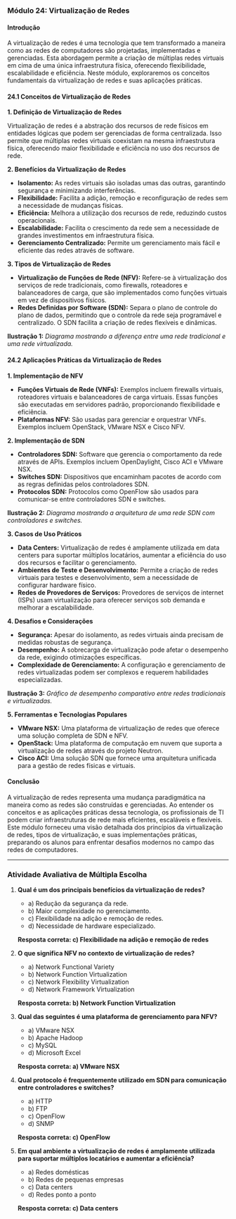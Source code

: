 ### Módulo 24: Virtualização de Redes

#### Introdução

A virtualização de redes é uma tecnologia que tem transformado a maneira como as redes de computadores são projetadas, implementadas e gerenciadas. Esta abordagem permite a criação de múltiplas redes virtuais em cima de uma única infraestrutura física, oferecendo flexibilidade, escalabilidade e eficiência. Neste módulo, exploraremos os conceitos fundamentais da virtualização de redes e suas aplicações práticas.

#### 24.1 Conceitos de Virtualização de Redes

**1. Definição de Virtualização de Redes**

Virtualização de redes é a abstração dos recursos de rede físicos em entidades lógicas que podem ser gerenciadas de forma centralizada. Isso permite que múltiplas redes virtuais coexistam na mesma infraestrutura física, oferecendo maior flexibilidade e eficiência no uso dos recursos de rede.

**2. Benefícios da Virtualização de Redes**

- **Isolamento:** As redes virtuais são isoladas umas das outras, garantindo segurança e minimizando interferências.
- **Flexibilidade:** Facilita a adição, remoção e reconfiguração de redes sem a necessidade de mudanças físicas.
- **Eficiência:** Melhora a utilização dos recursos de rede, reduzindo custos operacionais.
- **Escalabilidade:** Facilita o crescimento da rede sem a necessidade de grandes investimentos em infraestrutura física.
- **Gerenciamento Centralizado:** Permite um gerenciamento mais fácil e eficiente das redes através de software.

**3. Tipos de Virtualização de Redes**

- **Virtualização de Funções de Rede (NFV):** Refere-se à virtualização dos serviços de rede tradicionais, como firewalls, roteadores e balanceadores de carga, que são implementados como funções virtuais em vez de dispositivos físicos.
- **Redes Definidas por Software (SDN):** Separa o plano de controle do plano de dados, permitindo que o controle da rede seja programável e centralizado. O SDN facilita a criação de redes flexíveis e dinâmicas.

**Ilustração 1:** *Diagrama mostrando a diferença entre uma rede tradicional e uma rede virtualizada.*

#### 24.2 Aplicações Práticas da Virtualização de Redes

**1. Implementação de NFV**

- **Funções Virtuais de Rede (VNFs):** Exemplos incluem firewalls virtuais, roteadores virtuais e balanceadores de carga virtuais. Essas funções são executadas em servidores padrão, proporcionando flexibilidade e eficiência.
- **Plataformas NFV:** São usadas para gerenciar e orquestrar VNFs. Exemplos incluem OpenStack, VMware NSX e Cisco NFV.

**2. Implementação de SDN**

- **Controladores SDN:** Software que gerencia o comportamento da rede através de APIs. Exemplos incluem OpenDaylight, Cisco ACI e VMware NSX.
- **Switches SDN:** Dispositivos que encaminham pacotes de acordo com as regras definidas pelos controladores SDN.
- **Protocolos SDN:** Protocolos como OpenFlow são usados para comunicar-se entre controladores SDN e switches.

**Ilustração 2:** *Diagrama mostrando a arquitetura de uma rede SDN com controladores e switches.*

**3. Casos de Uso Práticos**

- **Data Centers:** Virtualização de redes é amplamente utilizada em data centers para suportar múltiplos locatários, aumentar a eficiência do uso dos recursos e facilitar o gerenciamento.
- **Ambientes de Teste e Desenvolvimento:** Permite a criação de redes virtuais para testes e desenvolvimento, sem a necessidade de configurar hardware físico.
- **Redes de Provedores de Serviços:** Provedores de serviços de internet (ISPs) usam virtualização para oferecer serviços sob demanda e melhorar a escalabilidade.

**4. Desafios e Considerações**

- **Segurança:** Apesar do isolamento, as redes virtuais ainda precisam de medidas robustas de segurança.
- **Desempenho:** A sobrecarga de virtualização pode afetar o desempenho da rede, exigindo otimizações específicas.
- **Complexidade de Gerenciamento:** A configuração e gerenciamento de redes virtualizadas podem ser complexos e requerem habilidades especializadas.

**Ilustração 3:** *Gráfico de desempenho comparativo entre redes tradicionais e virtualizadas.*

**5. Ferramentas e Tecnologias Populares**

- **VMware NSX:** Uma plataforma de virtualização de redes que oferece uma solução completa de SDN e NFV.
- **OpenStack:** Uma plataforma de computação em nuvem que suporta a virtualização de redes através do projeto Neutron.
- **Cisco ACI:** Uma solução SDN que fornece uma arquitetura unificada para a gestão de redes físicas e virtuais.

#### Conclusão

A virtualização de redes representa uma mudança paradigmática na maneira como as redes são construídas e gerenciadas. Ao entender os conceitos e as aplicações práticas dessa tecnologia, os profissionais de TI podem criar infraestruturas de rede mais eficientes, escaláveis e flexíveis. Este módulo forneceu uma visão detalhada dos princípios da virtualização de redes, tipos de virtualização, e suas implementações práticas, preparando os alunos para enfrentar desafios modernos no campo das redes de computadores.

---

### Atividade Avaliativa de Múltipla Escolha

1. **Qual é um dos principais benefícios da virtualização de redes?**
   - a) Redução da segurança da rede.
   - b) Maior complexidade no gerenciamento.
   - c) Flexibilidade na adição e remoção de redes.
   - d) Necessidade de hardware especializado.

   **Resposta correta: c) Flexibilidade na adição e remoção de redes**

2. **O que significa NFV no contexto de virtualização de redes?**
   - a) Network Functional Variety
   - b) Network Function Virtualization
   - c) Network Flexibility Virtualization
   - d) Network Framework Virtualization

   **Resposta correta: b) Network Function Virtualization**

3. **Qual das seguintes é uma plataforma de gerenciamento para NFV?**
   - a) VMware NSX
   - b) Apache Hadoop
   - c) MySQL
   - d) Microsoft Excel

   **Resposta correta: a) VMware NSX**

4. **Qual protocolo é frequentemente utilizado em SDN para comunicação entre controladores e switches?**
   - a) HTTP
   - b) FTP
   - c) OpenFlow
   - d) SNMP

   **Resposta correta: c) OpenFlow**

5. **Em qual ambiente a virtualização de redes é amplamente utilizada para suportar múltiplos locatários e aumentar a eficiência?**
   - a) Redes domésticas
   - b) Redes de pequenas empresas
   - c) Data centers
   - d) Redes ponto a ponto

   **Resposta correta: c) Data centers**